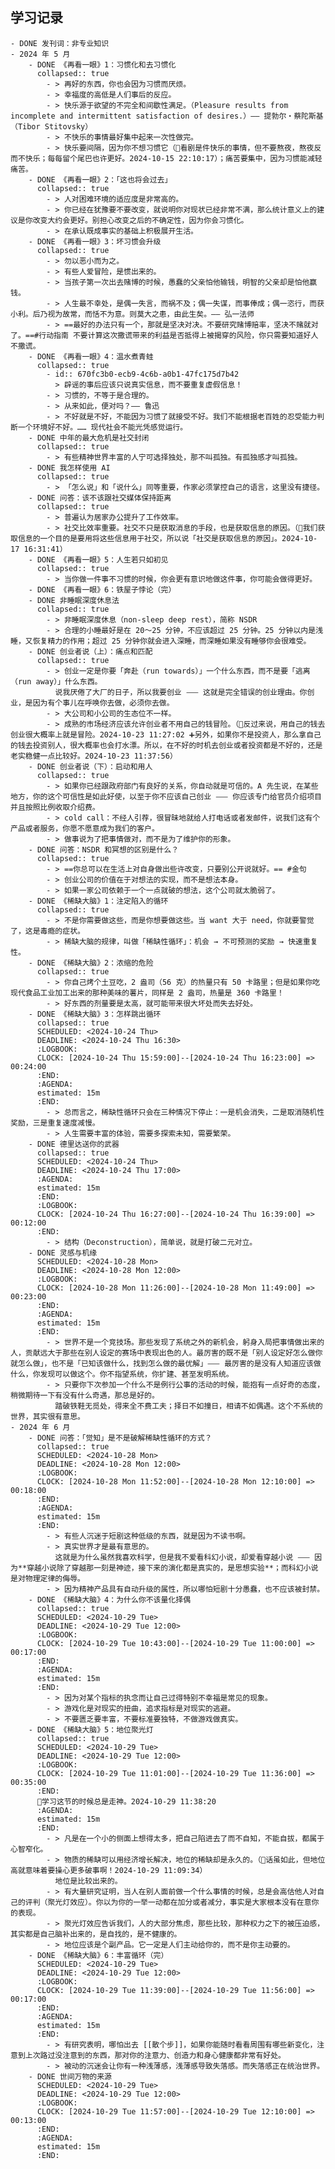 ## 学习记录
	- DONE 发刊词：非专业知识
	- 2024 年 5 月
		- DONE 《再看一眼》1：习惯化和去习惯化
		  collapsed:: true
			- > 再好的东西，你也会因为习惯而厌烦。
			- > 幸福度的高低是人们事后的反应。
			- > 快乐源于欲望的不完全和间歇性满足。（Pleasure results from incomplete and intermittent satisfaction of desires.）—— 提勃尔・蔡陀斯基（Tibor Stitovsky）
			- > 不快乐的事情最好集中起来一次性做完。
			- > 快乐要间隔，因为你不想习惯它（🤔看剧是件快乐的事情，但不要熬夜，熬夜反而不快乐；每每留个尾巴也许更好。2024-10-15 22:10:17）；痛苦要集中，因为习惯能减轻痛苦。
		- DONE 《再看一眼》2：「这也将会过去」
		  collapsed:: true
			- > 人对困难环境的适应度是非常高的。
			- > 你已经在犹豫要不要改变，就说明你对现状已经非常不满，那么统计意义上的建议是你改变大约会更好。别担心改变之后的不确定性，因为你会习惯化。
			- > 在承认既成事实的基础上积极展开生活。
		- DONE 《再看一眼》3：坏习惯会升级
		  collapsed:: true
			- > 勿以恶小而为之。
			- > 有些人爱冒险，是惯出来的。
			- > 当孩子第一次出去赌博的时候，愚蠢的父亲怕他输钱，明智的父亲却是怕他赢钱。
			- > 人生最不幸处，是偶一失言，而祸不及；偶一失谋，而事俸成；偶一恣行，而获小利。后乃视为故常，而恬不为意。则莫大之患，由此生矣。—— 弘一法师
			- > ==最好的办法只有一个，那就是坚决对决。不要研究赌博赔率，坚决不赌就对了。==#行动指南 不要计算这次撒谎带来的利益是否抵得上被揭穿的风险，你只需要知道好人不撒谎。
		- DONE 《再看一眼》4：温水煮青蛙
		  collapsed:: true
			- id:: 670fc3b0-ecb9-4c6b-a0b1-47fc175d7b42
			  > 辟谣的事后应该只说真实信息，而不要重复虚假信息！
			- > 习惯的，不等于是合理的。
			- > 从来如此，便对吗？—— 鲁迅
			- > 不好就是不好，不能因为习惯了就接受不好。我们不能根据老百姓的忍受能力判断一个环境好不好。…… 现代社会不能光凭感觉运行。
		- DONE 中年的最大危机是社交封闭
		  collapsed:: true
			- > 有些精神世界丰富的人宁可选择独处，那不叫孤独。有孤独感才叫孤独。
		- DONE 我怎样使用 AI
		  collapsed:: true
			- > 「怎么说」和「说什么」同等重要，作家必须掌控自己的语言，这里没有捷径。
		- DONE 问答：该不该跟社交媒体保持距离
		  collapsed:: true
			- > 普遍认为居家办公提升了工作效率。
			- > 社交比效率重要。社交不只是获取消息的手段，也是获取信息的原因。（🤔我们获取信息的一个目的是要用将这些信息用于社交，所以说「社交是获取信息的原因」。2024-10-17 16:31:41）
		- DONE 《再看一眼》5：人生若只如初见
		  collapsed:: true
			- > 当你做一件事不习惯的时候，你会更有意识地做这件事，你可能会做得更好。
		- DONE 《再看一眼》6：铁屋子悖论（完）
		- DONE 非睡眠深度休息法
		  collapsed:: true
			- > 非睡眠深度休息（non-sleep deep rest），简称 NSDR
			- > 合理的小睡最好是在 20～25 分钟，不应该超过 25 分钟。25 分钟以内是浅睡，又恢复精力的作用；超过 25 分钟你就会进入深睡，而深睡如果没有睡够你会很难受。
		- DONE 创业者说（上）：痛点和匹配
		  collapsed:: true
			- > 创业一定是你要「奔赴（run towards）」一个什么东西，而不是要「逃离（run away）」什么东西。
			  说我厌倦了大厂的日子，所以我要创业 ⸺ 这就是完全错误的创业理由。你创业，是因为有个事儿在呼唤你去做，必须你去做。
			- > 大公司和小公司的生态位不一样。
			- > 成熟的市场经济应该允许创业者不用自己的钱冒险。（🤔反过来说，用自己的钱去创业很大概率上就是冒险。2024-10-23 11:27:02 ➕另外，如果你不是投资人，那么拿自己的钱去投资别人，很大概率也会打水漂。所以，在不好的时机去创业或者投资都是不好的，还是老实稳健一点比较好。2024-10-23 11:37:56）
		- DONE 创业者说（下）：启动和用人
		  collapsed:: true
			- > 如果你已经跟政府部门有良好的关系，你自动就是可信的。A 先生说，在某些地方，你的这个可信性是如此好使，以至于你不应该自己创业 ⸺ 你应该专门给官员介绍项目并且按照比例收取介绍费。
			- > cold call：不经人引荐，很冒昧地就给人打电话或者发邮件，说我们这有个产品或者服务，你愿不愿意成为我们的客户。
			- > 做事说为了把事情做对，而不是为了维护你的形象。
		- DONE 问答：NSDR 和冥想的区别是什么？
		  collapsed:: true
			- > ==你总可以在生活上对自身做出些许改变，只要别公开说就好。== #金句
			- > 创业公司的价值在于对想法的实现，而不是想法本身。
			- > 如果一家公司依赖于一个一点就破的想法，这个公司就太脆弱了。
		- DONE 《稀缺大脑》1：注定陷入的循环
		  collapsed:: true
			- > 不是你需要做这些，而是你想要做这些。当 want 大于 need，你就要警觉了，这是毒瘾的症状。
			- > 稀缺大脑的规律，叫做「稀缺性循环」：机会 → 不可预测的奖励 → 快速重复性。
		- DONE 《稀缺大脑》2：浓缩的危险
		  collapsed:: true
			- > 你自己烤个土豆吃，2 盎司（56 克）的热量只有 50 卡路里；但是如果你吃现代食品工业加工出来的那种美味的薯片，同样是 2 盎司，热量是 360 卡路里！
			- > 好东西的剂量要是太高，就可能带来很大坏处而失去好处。
		- DONE 《稀缺大脑》3：怎样跳出循环
		  collapsed:: true
		  SCHEDULED: <2024-10-24 Thu>
		  DEADLINE: <2024-10-24 Thu 16:30>
		  :LOGBOOK:
		  CLOCK: [2024-10-24 Thu 15:59:00]--[2024-10-24 Thu 16:23:00] =>  00:24:00
		  :END:
		  :AGENDA:
		  estimated: 15m
		  :END:
			- > 总而言之，稀缺性循环只会在三种情况下停止：一是机会消失，二是取消随机性奖励，三是重复速度减慢。
			- > 人生需要丰富的体验，需要多探索未知，需要繁荣。
		- DONE 德里达送你的武器
		  collapsed:: true
		  SCHEDULED: <2024-10-24 Thu>
		  DEADLINE: <2024-10-24 Thu 17:00>
		  :AGENDA:
		  estimated: 15m
		  :END:
		  :LOGBOOK:
		  CLOCK: [2024-10-24 Thu 16:27:00]--[2024-10-24 Thu 16:39:00] =>  00:12:00
		  :END:
			- > 结构（Deconstruction），简单说，就是打破二元对立。
		- DONE 灵感与机缘
		  SCHEDULED: <2024-10-28 Mon>
		  DEADLINE: <2024-10-28 Mon 12:00>
		  :LOGBOOK:
		  CLOCK: [2024-10-28 Mon 11:26:00]--[2024-10-28 Mon 11:49:00] =>  00:23:00
		  :END:
		  :AGENDA:
		  estimated: 15m
		  :END:
			- > 世界不是一个竞技场。那些发现了系统之外的新机会，躬身入局把事情做出来的人，贡献远大于那些在别人设定的赛场中表现出色的人。最厉害的既不是「别人设定好怎么做你就怎么做」，也不是「已知该做什么，找到怎么做的最优解」⸺ 最厉害的是没有人知道应该做什么，你发现可以做这个。你不指望系统，你扩建、甚至发明系统。
			- > 只要你下次参加一个什么不是例行公事的活动的时候，能抱有一点好奇的态度，稍微期待一下有没有什么奇遇，那总是好的。
			  踏破铁鞋无觅处，得来全不费工夫；择日不如撞日，相请不如偶遇。这个不系统的世界，其实很有意思。
	- 2024 年 6 月
		- DONE 问答：「觉知」是不是破解稀缺性循环的方式？
		  collapsed:: true
		  SCHEDULED: <2024-10-28 Mon>
		  DEADLINE: <2024-10-28 Mon 12:00>
		  :LOGBOOK:
		  CLOCK: [2024-10-28 Mon 11:52:00]--[2024-10-28 Mon 12:10:00] =>  00:18:00
		  :END:
		  :AGENDA:
		  estimated: 15m
		  :END:
			- > 有些人沉迷于短剧这种低级的东西，就是因为不读书啊。
			- > 真实世界才是最有意思的。
			  这就是为什么虽然我喜欢科学，但是我不爱看科幻小说，却爱看穿越小说 ⸺ 因为**穿越小说除了穿越那一刻是神迹，接下来的演化都是真实的，是思想实验**；而科幻小说是对物理定律的侮辱。
			- > 因为精神产品具有自动升级的属性，所以哪怕短剧十分愚蠢，也不应该被封禁。
		- DONE 《稀缺大脑》4：为什么你不该量化择偶
		  collapsed:: true
		  SCHEDULED: <2024-10-29 Tue>
		  DEADLINE: <2024-10-29 Tue 12:00>
		  :LOGBOOK:
		  CLOCK: [2024-10-29 Tue 10:43:00]--[2024-10-29 Tue 11:00:00] =>  00:17:00
		  :END:
		  :AGENDA:
		  estimated: 15m
		  :END:
			- > 因为对某个指标的执念而让自己过得特别不幸福是常见的现象。
			- > 游戏化是对现实的扭曲，追求指标是对现实的逃避。
			- > 不要匮乏要丰富，不要标准要独特，不做游戏做真实。
		- DONE 《稀缺大脑》5：地位聚光灯
		  collapsed:: true
		  SCHEDULED: <2024-10-29 Tue>
		  DEADLINE: <2024-10-29 Tue 12:00>
		  :LOGBOOK:
		  CLOCK: [2024-10-29 Tue 11:01:00]--[2024-10-29 Tue 11:36:00] =>  00:35:00
		  :END:
		  📝学习这节的时候总是走神。2024-10-29 11:38:20
		  :AGENDA:
		  estimated: 15m
		  :END:
			- > 凡是在一个小的侧面上想得太多，把自己陷进去了而不自知，不能自拔，都属于心智窄化。
			- > 物质的稀缺可以用经济增长解决，地位的稀缺却是永久的。（🤔话虽如此，但地位高就意味着要操心更多破事啊！2024-10-29 11:09:34）
			  地位是比较出来的。
			- > 有大量研究证明，当人在别人面前做一个什么事情的时候，总是会高估他人对自己的评判（聚光灯效应）。你以为你的一举一动都在加分或者减分，事实是大家根本没有在意你的表现。
			- > 聚光灯效应告诉我们，人的大部分焦虑，那些比较，那种权力之下的被压迫感，其实都是自己脑补出来的，是自找的，是不健康的。
			- > 地位应该是个副产品。它一定是人们主动给你的，而不是你主动要的。
		- DONE 《稀缺大脑》6：丰富循环（完）
		  SCHEDULED: <2024-10-29 Tue>
		  DEADLINE: <2024-10-29 Tue 12:00>
		  :LOGBOOK:
		  CLOCK: [2024-10-29 Tue 11:39:00]--[2024-10-29 Tue 11:56:00] =>  00:17:00
		  :END:
		  :AGENDA:
		  estimated: 15m
		  :END:
			- > 有研究表明，哪怕出去 [[散个步]]，如果你能随时看看周围有哪些新变化，注意到上次路过没注意到的东西，那对你的注意力、创造力和身心健康都非常有好处。
			- > 被动的沉迷会让你有一种浅薄感，浅薄感导致失落感。而失落感正在统治世界。
		- DONE 世间万物的来源
		  SCHEDULED: <2024-10-29 Tue>
		  DEADLINE: <2024-10-29 Tue 12:00>
		  :LOGBOOK:
		  CLOCK: [2024-10-29 Tue 11:57:00]--[2024-10-29 Tue 12:10:00] =>  00:13:00
		  :END:
		  :AGENDA:
		  estimated: 15m
		  :END: